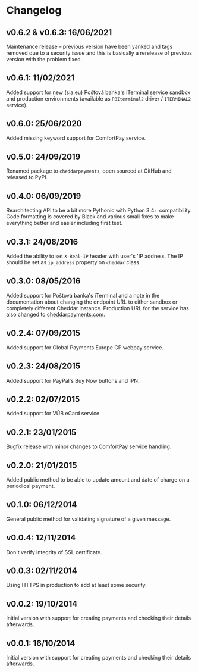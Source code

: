 # Changelog

## v0.6.2 & v0.6.3: 16/06/2021

Maintenance release – previous version have been yanked and tags removed due to a security issue and
this is basically a rerelease of previous version with the problem fixed.

## v0.6.1: 11/02/2021

Added support for new (sia.eu) Poštová banka's iTerminal service sandbox and production environments
(available as `PBIterminal2` driver / `ITERMINAL2` service).

## v0.6.0: 25/06/2020

Added missing keyword support for ComfortPay service.

## v0.5.0: 24/09/2019

Renamed package to `cheddarpayments`, open sourced at GitHub and released to PyPI.

## v0.4.0: 06/09/2019

Rearchitecting API to be a bit more Pythonic with Python 3.4+ compatibility. Code formatting is covered by Black and
various small fixes to make everything better and easier including first test.

## v0.3.1: 24/08/2016

Added the ability to set `X-Real-IP` header with user's 'IP address. The IP should be set as `ip_address` property on
`cheddar` class.

## v0.3.0: 08/05/2016

Added support for Poštová banka's iTerminal and a note in the documentation about changing the endpoint URL to either
sandbox or completely different Cheddar instance. Production URL for the service has also changed to
[cheddarpayments.com](https://www.cheddarpayments.com).

## v0.2.4: 07/09/2015

Added support for Global Payments Europe GP webpay service.

## v0.2.3: 24/08/2015

Added support for PayPal's Buy Now buttons and IPN.

## v0.2.2: 02/07/2015

Added support for VÚB eCard service.

## v0.2.1: 23/01/2015

Bugfix release with minor changes to ComfortPay service handling.

## v0.2.0: 21/01/2015

Added public method to be able to update amount and date of charge on a periodical payment.

## v0.1.0: 06/12/2014

General public method for validating signature of a given message.

## v0.0.4: 12/11/2014

Don't verify integrity of SSL certificate.

## v0.0.3: 02/11/2014

Using HTTPS in production to add at least some security.

## v0.0.2: 19/10/2014

Initial version with support for creating payments and checking their details afterwards.

## v0.0.1: 16/10/2014

Initial version with support for creating payments and checking their details afterwards.
